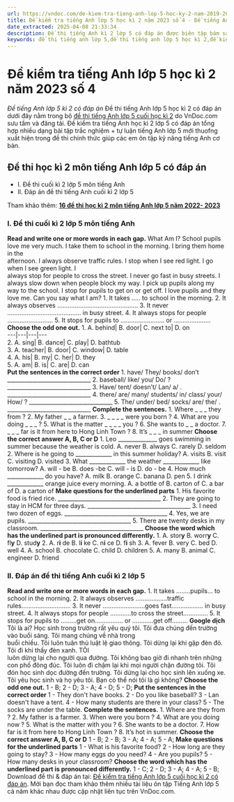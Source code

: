 ```yaml
---
url: https://vndoc.com/de-kiem-tra-tieng-anh-lop-5-hoc-ky-2-nam-2019-2020-so-4-201757
title: Đề kiểm tra tiếng Anh lớp 5 học kì 2 năm 2023 số 4 - Đề tiếng Anh lớp 5 kì 2 có đáp án - VnDoc.com
date_extracted: 2025-04-08 21:33:34
description: Đề thi tiếng Anh kì 2 lớp 5 có đáp án được biên tập bám sát SGK tiếng Anh Unit 11 - 20 lớp 5 giúp các em học sinh ôn tập Từ vựng - Ngữ pháp tiếng Anh trọng tâm hiệu quả.
keywords: đề thi tiếng anh lớp 5,đề thi tiếng anh lớp 5 học kì 2,đề kiểm tra tiếng anh lớp 5 học kỳ 2,đề thi học kì 2 lớp 5 môn tiếng anh,đề thi tiếng anh lớp 5 kì 2,đề thi tiếng anh lớp 5 cuối học kì 2,đề thi tiếng anh học kì 2 lớp 5,đề tiếng anh lớp 5 kì 2,đề thi học kì 2 tiếng anh lớp 5,đề thi học kì 2 môn tiếng anh lớp 5,đề thi tiếng anh kì 2 lớp 5,đề kiểm tra tiếng anh lớp 5 học kì 2,đề thi môn tiếng anh lớp 5 học kì 2
---
```


# Đề kiểm tra tiếng Anh lớp 5 học kì 2 năm 2023 số 4
 _Đề tiếng Anh lớp 5 kì 2 có đáp án_
Đề thi tiếng Anh lớp 5 học kì 2 có đáp án dưới đây nằm trong bộ [đề thi tiếng Anh lớp 5 cuối học kì 2](<https://vndoc.com/de-thi-hoc-ki-2-lop-5-mon-tieng-anh>) do VnDoc.com sưu tầm và đăng tải. Đề kiểm tra tiếng Anh học kì 2 lớp 5 có đáp án tổng hợp nhiều dạng bài tập trắc nghiệm + tự luận tiếng Anh lớp 5 mới thuofng xuất hiện trong đề thi chính thức giúp các em ôn tập kỹ năng tiếng Anh cơ bản.
## Đề thi học kì 2 môn tiếng Anh lớp 5 có đáp án
  * I. Đề thi cuối kì 2 lớp 5 môn tiếng Anh
  * II. Đáp án đề thi tiếng Anh cuối kì 2 lớp 5

Tham khảo thêm: **[16 đề thi học kì 2 môn tiếng Anh lớp 5 năm 2022- 2023](<https://vndoc.com/16-de-on-thi-hoc-ky-2-mon-tieng-anh-lop-5-124841>)**
### I. Đề thi cuối kì 2 lớp 5 môn tiếng Anh
**Read and write one or more words in each gap.**
What Am I?
School pupils love me very much. I take them to school in the morning. I bring them home in the  
afternoon. I always observe traffic rules. I stop when I see red light. I go when I see green light. I  
always stop for people to cross the street. I never go fast in busy streets. I always slow down when people block my way. I pick up pupils along my way to the school. I stop for pupils to get on or get off.
I love pupils and they love me. Can you say what I am?
1\. It takes ..... to school in the morning.
2\. It always observes ……………………………………….
3\. It never …………………………………… in busy street.
4\. It always stops for people ……………………..
5\. It stops for pupils to ……………………. or …………………
**Choose the odd one out.**
1\. A. behind| B. door| C. next to| D. on  
---|---|---|---  
2\. A. sing| B. dance| C. play| D. bathtub  
3\. A. teacher| B. door| C. window| D. table  
4\. A. his| B. my| C. her| D. they  
5\. A. am| B. is| C. are| D. can  
**Put the sentences in the correct order**
1\. have/ They/ books/ don’t
\_\_\_\_\_\_\_\_\_\_\_\_\_\_\_\_\_\_\_\_\_\_\_\_\_\_\_\_\_\_
2\. baseball/ like/ you/ Do/ ?
\_\_\_\_\_\_\_\_\_\_\_\_\_\_\_\_\_\_\_\_\_\_\_\_\_\_\_\_\_\_
3\. Have/ tent/ doesn’t/ Lan/ a/ .
\_\_\_\_\_\_\_\_\_\_\_\_\_\_\_\_\_\_\_\_\_\_\_\_\_\_\_\_\_\_
4\. there/ are/ many/ students/ in/ class/ your/ How/ ?
\_\_\_\_\_\_\_\_\_\_\_\_\_\_\_\_\_\_\_\_\_\_\_\_\_\_\_\_\_\_
5\. The/ under/ bed/ socks/ are/ the/ .
\_\_\_\_\_\_\_\_\_\_\_\_\_\_\_\_\_\_\_\_\_\_\_\_\_\_\_\_\_\_
**Complete the sentences.**
1\. Where \_ \_ \_ they from ?
2\. My father \_ \_ a farmer.
3\. \_ \_ \_ \_ were you born ?
4\. What are you doing \_ \_ \_ ?
5\. What is the matter \_ \_ \_ \_ you ?
6\. She wants to \_ \_ a doctor.
7\. \_ \_ \_ far is it from here to Hong Linh Town ?
8\. It’s \_ \_ \_ in summer
**Choose the correct answer A, B, C or D**
1\. Leo \_\_\_\_\_\_\_\_\_\_\_\_\_\_ goes swimming in summer because the weather is cold.
A. never
B. always
C. rarely
D. seldom
2\. Where is he going to \_\_\_\_\_\_\_\_\_\_\_\_\_ in this summer holiday?
A. visits
B. visit
C. visiting
D. visited
3\. What \_\_\_\_\_\_\_\_\_\_\_\_\_ the weather \_\_\_\_\_\_\_\_\_\_\_\_\_ like tomorrow?
A. will - be
B. does -be
C. will - is
D. do - be
4\. How much \_\_\_\_\_\_\_\_\_\_\_\_\_ do you have?
A. milk
B. orange
C. banana
D. pen
5\. I drink \_\_\_\_\_\_\_\_\_\_\_\_\_ orange juice every morning.
A. a bottle of
B. carton of
C. a bar of
D. a carton of
**Make questions for the underlined parts**
1\. His favorite food is fried rice.
\_\_\_\_\_\_\_\_\_\_\_\_\_\_\_\_\_\_\_\_\_\_\_\_\_\_\_\_\_\_\_\_\_\_\_\_\_
2\. They are going to stay in HCM for three days.
\_\_\_\_\_\_\_\_\_\_\_\_\_\_\_\_\_\_\_\_\_\_\_\_\_\_\_\_\_\_\_\_\_\_\_\_\_
3\. I need two dozen of eggs.
\_\_\_\_\_\_\_\_\_\_\_\_\_\_\_\_\_\_\_\_\_\_\_\_\_\_\_\_\_\_\_\_\_\_\_\_\_
4\. Yes, we are pupils.
\_\_\_\_\_\_\_\_\_\_\_\_\_\_\_\_\_\_\_\_\_\_\_\_\_\_\_\_\_\_\_\_\_\_\_\_\_
5\. There are twenty desks in my classroom.
\_\_\_\_\_\_\_\_\_\_\_\_\_\_\_\_\_\_\_\_\_\_\_\_\_\_\_\_\_\_\_\_\_\_\_\_\_
**Choose the word which has the underlined part is pronounced differently.**
1\. A. stor**y** B. worr**y** C. fl**y** D. stud**y**
2\. A. r**i** de B. l**i** ke C. n**i** ce D. f**i** sh
3\. A. fever B. very C. bed D. well
4\. A. school B. chocolate C. child D. children
5\. A. many B. animal C. engineer D. friend
### II. Đáp án đề thi tiếng Anh cuối kì 2 lớp 5
**Read and write one or more words in each gap.**
1\. It takes ........pupils... to school in the morning.
2\. It always observes ………………traffic rules……………………….
3\. It never ……………………goes fast……………… in busy street.
4\. It always stops for people …………to cross the street…………..
5\. It stops for pupils to ………get on……………. or …………get off………
**Google dịch**
Tôi là ai?
Học sinh trong trường rất yêu quý tôi. Tôi đưa chúng đến trường vào buổi sáng. Tôi mang chúng về nhà trong  
buổi chiều. Tôi luôn tuân thủ luật lệ giao thông. Tôi dừng lại khi gặp đèn đỏ. Tôi đi khi thấy đèn xanh. TÔI  
luôn dừng lại cho người qua đường. Tôi không bao giờ đi nhanh trên những con phố đông đúc. Tôi luôn đi chậm lại khi mọi người chặn đường tôi. Tôi đón học sinh dọc đường đến trường. Tôi dừng lại cho học sinh lên xuống xe.
Tôi yêu học sinh và họ yêu tôi. Bạn có thể nói tôi là gì không?
**Choose the odd one out.**
1 - B; 2 - D; 3 - A; 4 - D; 5 - D;
**Put the sentences in the correct order**
1 - They don't have books.
2 - Do you like baseball?
3 - Lan doesn't have a tent.
4 - How many students are there in your class?
5 - The socks are under the table.
**Complete the sentences.**
1\. Where are they from ?
2\. My father is a farmer.
3\. When were you born ?
4\. What are you doing now ?
5\. What is the matter with you ?
6\. She wants to be a doctor.
7\. How far is it from here to Hong Linh Town ?
8\. It’s hot in summer.
**Choose the correct answer A, B, C or D**
1 - B; 2 - B; 3 - A; 4 - A; 5 - A;
**Make questions for the underlined parts**
1 - What is his favorite food?
2 - How long are they going to stay?
3 - How many eggs do you need?
4 - Are you pupils?
5 - How many desks in your classroom?
**Choose the word which has the underlined part is pronounced differently.**
1 - C; 2 - D; 3 - A; 4 - A; 5 - B;
Download đề thi & đáp án tại: [Đề kiểm tra tiếng Anh lớp 5 cuối học kì 2 có đáp án](<https://vndoc.com/de-thi-tieng-anh-lop-5-hoc-ky-2-nam-2019-2020-so-4-201752>). Mời bạn đọc tham khảo thêm nhiều tài liệu ôn tập Tiếng Anh lớp 5 cả năm khác nhau được cập nhật liên tục trên VnDoc.com.
